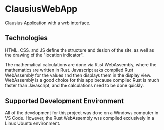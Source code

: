 # ClausiusWebApp
Clausius Application with a web interface.

## Technologies
HTML, CSS, and JS define the structure and design of the site, as well as the drawing of the "location indicator".

The mathematical calculations are done via Rust WebAssembly, where the mathematics are written in Rust. Javascript asks compiled Rust WebAssembly for the values and then displays them in the display view. WebAssembly is a good choice for this app because compiled Rust is much faster than Javascript, and the calculations need to be done quickly.

## Supported Development Environment

All of the development for this project was done on a Windows computer in VS Code. However, the Rust WebAssembly was compiled exclusively in a Linux Ubuntu environment.
